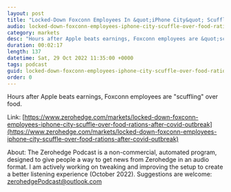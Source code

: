 ```yaml
---
layout: post
title: "Locked-Down Foxconn Employees In &quot;iPhone City&quot; Scuffle Over Food Rations After Covid Outbreak"
audio: locked-down-foxconn-employees-iphone-city-scuffle-over-food-rations-after-covid-outbreak-0
category: markets
desc: "Hours after Apple beats earnings, Foxconn employees are &quot;scuffling&quot; over food. "
duration: 00:02:17
length: 137
datetime: Sat, 29 Oct 2022 11:35:00 +0000
tags: podcast
guid: locked-down-foxconn-employees-iphone-city-scuffle-over-food-rations-after-covid-outbreak-0
order: 0
---
```

Hours after Apple beats earnings, Foxconn employees are &quot;scuffling&quot; over food. 

Link: [https://www.zerohedge.com/markets/locked-down-foxconn-employees-iphone-city-scuffle-over-food-rations-after-covid-outbreak](https://www.zerohedge.com/markets/locked-down-foxconn-employees-iphone-city-scuffle-over-food-rations-after-covid-outbreak)

About: The Zerohedge Podcast is a non-commercial, automated program, designed to give people a way to get news from Zerohedge in an audio format.  I am actively working on tweaking and improving the setup to create a better listening experience (October 2022).  Suggestions are welcome: [zerohedgePodcast@outlook.com](mailto:zerohedgePodcast@outlook.com)